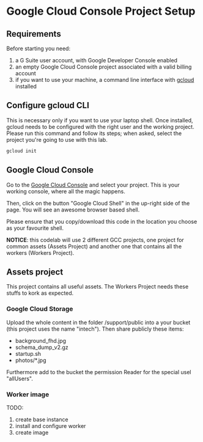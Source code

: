 # Google Cloud Console Project Setup

## Requirements

Before starting you need:
1. a G Suite user account, with Google Developer Console enabled
1. an empty Google Cloud Console project associated with a valid billing account
1. if you want to use your machine, a command line interface with [gcloud](https://cloud.google.com/sdk/downloads) installed

## Configure gcloud CLI

This is necessary only if you want to use your laptop shell. Once installed, gcloud needs to be configured with the right user and the working project.
Please run this command and follow its steps; when asked, select the project you're going to use with this lab.

```bash
gcloud init
```

## Google Cloud Console

Go to the [Google Cloud Console](https://cloud.google.com/consoele) and select your project. This is your working console, where all the magic happens.

Then, click on the button "Google Cloud Shell" in the up-right side of the page. You will see an awesome browser based shell. 

Please ensure that you copy/download this code in the location you choose as your favourite shell.

**NOTICE**: this codelab will use 2 different GCC projects, one project for common assets (Assets Project) and another one that contains all the workers (Workers Project).

## Assets project

This project contains all useful assets. The Workers Project needs these stuffs to kork as expected.

### Google Cloud Storage

Upload the whole content in the folder /support/public into a your bucket (this project uses the name "intech"). Then share publicly these items:

* background_fhd.jpg
* schema_dump_v2.gz
* startup.sh
* photos/*.jpg

Furthermore add to the bucket the permission Reader for the special usel "allUsers".

### Worker image

TODO:
1. create base instance
1. install and configure worker
1. create image